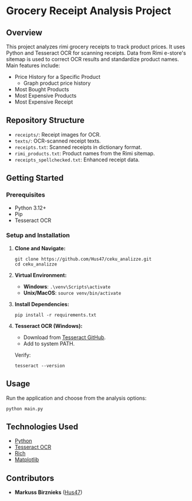 # Grocery Receipt Analysis Project

## Overview
This project analyzes rimi grocery receipts to track product prices. It uses Python and Tesseract OCR for scanning receipts. Data from Rimi e-store's sitemap is used to correct OCR results and standardize product names. Main features include:
- Price History for a Specific Product
    - Graph product price history
- Most Bought Products
- Most Expensive Products
- Most Expensive Receipt

## Repository Structure
- `receipts/`: Receipt images for OCR.
- `texts/`: OCR-scanned receipt texts.
- `receipts.txt`: Scanned receipts in dictionary format.
- `rimi_products.txt`: Product names from the Rimi sitemap.
- `receipts_spellchecked.txt`: Enhanced receipt data.

## Getting Started

### Prerequisites
- Python 3.12+
- Pip
- Tesseract OCR

### Setup and Installation
1. **Clone and Navigate:**
   ```shell
   git clone https://github.com/Hus47/ceku_analizze.git
   cd ceku_analizze
   ```

2. **Virtual Environment:**
   - **Windows**: `.\venv\Scripts\activate`
   - **Unix/MacOS**: `source venv/bin/activate`

3. **Install Dependencies:**
   ```shell
   pip install -r requirements.txt
   ```

4. **Tesseract OCR (Windows):**
   - Download from [Tesseract GitHub](https://github.com/UB-Mannheim/tesseract/wiki).
   - Add to system PATH.

   Verify:
   ```shell
   tesseract --version
   ```

## Usage
Run the application and choose from the analysis options:
```shell
python main.py
```

## Technologies Used
- [Python](https://www.python.org/)
- [Tesseract OCR](https://github.com/tesseract-ocr/tesseract)
- [Rich](https://github.com/willmcgugan/rich)
- [Matplotlib](https://matplotlib.org/)

## Contributors
- **Markuss Birznieks** ([Hus47](https://github.com/Hus47))
